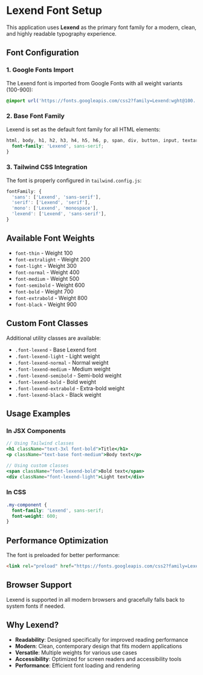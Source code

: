# Lexend Font Setup

This application uses **Lexend** as the primary font family for a modern, clean, and highly readable typography experience.

## Font Configuration

### 1. Google Fonts Import
The Lexend font is imported from Google Fonts with all weight variants (100-900):
```css
@import url('https://fonts.googleapis.com/css2?family=Lexend:wght@100..900&display=swap');
```

### 2. Base Font Family
Lexend is set as the default font family for all HTML elements:
```css
html, body, h1, h2, h3, h4, h5, h6, p, span, div, button, input, textarea, select, label, a {
  font-family: 'Lexend', sans-serif;
}
```

### 3. Tailwind CSS Integration
The font is properly configured in `tailwind.config.js`:
```javascript
fontFamily: {
  'sans': ['Lexend', 'sans-serif'],
  'serif': ['Lexend', 'serif'],
  'mono': ['Lexend', 'monospace'],
  'lexend': ['Lexend', 'sans-serif'],
}
```

## Available Font Weights

- `font-thin` - Weight 100
- `font-extralight` - Weight 200
- `font-light` - Weight 300
- `font-normal` - Weight 400
- `font-medium` - Weight 500
- `font-semibold` - Weight 600
- `font-bold` - Weight 700
- `font-extrabold` - Weight 800
- `font-black` - Weight 900

## Custom Font Classes

Additional utility classes are available:
- `.font-lexend` - Base Lexend font
- `.font-lexend-light` - Light weight
- `.font-lexend-normal` - Normal weight
- `.font-lexend-medium` - Medium weight
- `.font-lexend-semibold` - Semi-bold weight
- `.font-lexend-bold` - Bold weight
- `.font-lexend-extrabold` - Extra-bold weight
- `.font-lexend-black` - Black weight

## Usage Examples

### In JSX Components
```jsx
// Using Tailwind classes
<h1 className="text-3xl font-bold">Title</h1>
<p className="text-base font-medium">Body text</p>

// Using custom classes
<span className="font-lexend-bold">Bold text</span>
<div className="font-lexend-light">Light text</div>
```

### In CSS
```css
.my-component {
  font-family: 'Lexend', sans-serif;
  font-weight: 600;
}
```

## Performance Optimization

The font is preloaded for better performance:
```html
<link rel="preload" href="https://fonts.googleapis.com/css2?family=Lexend:wght@100..900&display=swap" as="style">
```

## Browser Support

Lexend is supported in all modern browsers and gracefully falls back to system fonts if needed.

## Why Lexend?

- **Readability**: Designed specifically for improved reading performance
- **Modern**: Clean, contemporary design that fits modern applications
- **Versatile**: Multiple weights for various use cases
- **Accessibility**: Optimized for screen readers and accessibility tools
- **Performance**: Efficient font loading and rendering
